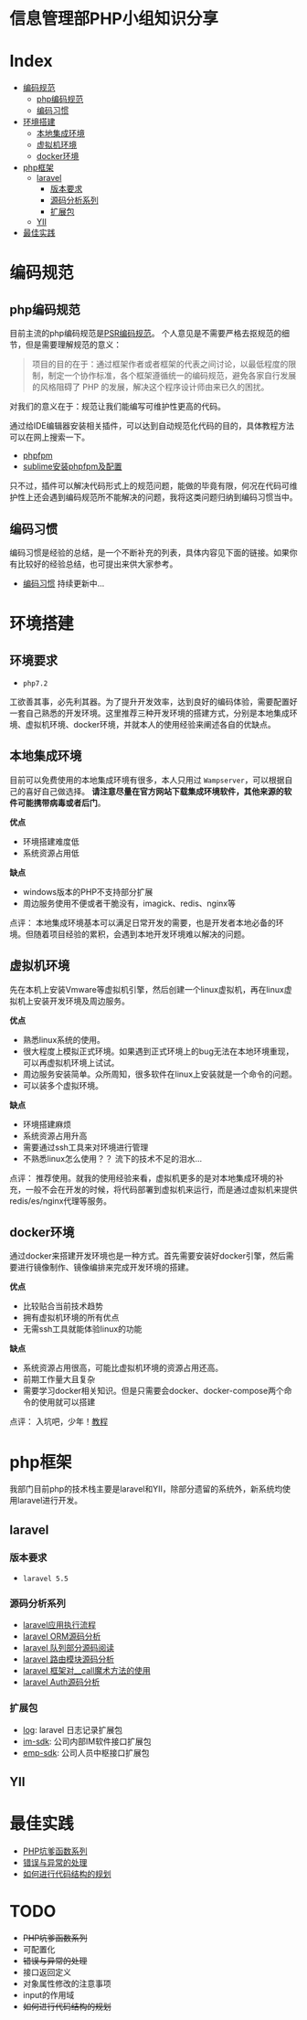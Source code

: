 # 信息管理部PHP小组知识分享

# Index
- [编码规范](#编码规范)
    - [php编码规范](#php编码规范)
    - [编码习惯](#编码习惯)
- [环境搭建](#环境搭建)
    - [本地集成环境](#本地集成环境)
    - [虚拟机环境](#虚拟机环境)
    - [docker环境](#docker环境)
- [php框架](#php框架)
    - [laravel](#laravel)
        - [版本要求](#版本要求)
        - [源码分析系列](#源码分析系列)
        - [扩展包](#扩展包)
    - [YII](#YII)
- [最佳实践](#最佳实践)


# 编码规范

## php编码规范

目前主流的php编码规范是[PSR编码规范](https://github.com/PizzaLiu/PHP-FIG)。 个人意见是不需要严格去抠规范的细节，但是需要理解规范的意义：
>项目的目的在于：通过框架作者或者框架的代表之间讨论，以最低程度的限制，制定一个协作标准，各个框架遵循统一的编码规范，避免各家自行发展的风格阻碍了 PHP 的发展，解决这个程序设计师由来已久的困扰。

对我们的意义在于：规范让我们能编写可维护性更高的代码。

通过给IDE编辑器安装相关插件，可以达到自动规范化代码的目的，具体教程方法可以在网上搜索一下。
 - [phpfpm](https://packagecontrol.io/packages/phpfmt)
 - [sublime安装phpfpm及配置](https://www.eertime.com/archives/86.html)

只不过，插件可以解决代码形式上的规范问题，能做的毕竟有限，何况在代码可维护性上还会遇到编码规范所不能解决的问题，我将这类问题归纳到编码习惯当中。

## 编码习惯
编码习惯是经验的总结，是一个不断补充的列表，具体内容见下面的链接。如果你有比较好的经验总结，也可提出来供大家参考。

- [编码习惯](/custom/) 持续更新中...

# 环境搭建

## 环境要求

 - `php7.2`


工欲善其事，必先利其器。为了提升开发效率，达到良好的编码体验，需要配置好一套自己熟悉的开发环境。这里推荐三种开发环境的搭建方式，分别是本地集成环境、虚拟机环境、docker环境，并就本人的使用经验来阐述各自的优缺点。


## 本地集成环境
目前可以免费使用的本地集成环境有很多，本人只用过 `Wampserver`，可以根据自己的喜好自己做选择。 **请注意尽量在官方网站下载集成环境软件，其他来源的软件可能携带病毒或者后门**。

**优点**
 - 环境搭建难度低
 - 系统资源占用低

**缺点**
 - windows版本的PHP不支持部分扩展
 - 周边服务使用不便或者干脆没有，imagick、redis、nginx等

 点评：
本地集成环境基本可以满足日常开发的需要，也是开发者本地必备的环境。但随着项目经验的累积，会遇到本地开发环境难以解决的问题。

## 虚拟机环境
先在本机上安装Vmware等虚拟机引擎，然后创建一个linux虚拟机，再在linux虚拟机上安装开发环境及周边服务。

**优点**
 - 熟悉linux系统的使用。
 - 很大程度上模拟正式环境。如果遇到正式环境上的bug无法在本地环境重现，可以再虚拟机环境上试试。
 - 周边服务安装简单。众所周知，很多软件在linux上安装就是一个命令的问题。
 - 可以装多个虚拟环境。

**缺点**
 - 环境搭建麻烦
 - 系统资源占用升高
 - 需要通过ssh工具来对环境进行管理
 - 不熟悉linux怎么使用？？ 流下的技术不足的泪水...

点评：
推荐使用。就我的使用经验来看，虚拟机更多的是对本地集成环境的补充，一般不会在开发的时候，将代码部署到虚拟机来运行，而是通过虚拟机来提供redis/es/nginx代理等服务。

## docker环境
通过docker来搭建开发环境也是一种方式。首先需要安装好docker引擎，然后需要进行镜像制作、镜像编排来完成开发环境的搭建。

**优点**
 - 比较贴合当前技术趋势
 - 拥有虚拟机环境的所有优点
 - 无需ssh工具就能体验linux的功能

**缺点**
 - 系统资源占用很高，可能比虚拟机环境的资源占用还高。
 - 前期工作量大且复杂
 - 需要学习docker相关知识。但是只需要会docker、docker-compose两个命令的使用就可以搭建

点评：
入坑吧，少年！[教程](/environment/docker/)

# php框架
我部门目前php的技术栈主要是laravel和YII，除部分遗留的系统外，新系统均使用laravel进行开发。
## laravel

### 版本要求
- `laravel 5.5`

### 源码分析系列
- [laravel应用执行流程](/laravel/progress-doc.md)
- [laravel ORM源码分析](/laravel/eloquent-article.md)
- [laravel 队列部分源码阅读](/laravel/queue.md)
- [laravel 路由模块源码分析](/laravel/route.md)
- [laravel 框架对__call魔术方法的使用](/laravel/__call.md)
- [laravel Auth源码分析](/laravel/auth.md)

### 扩展包
- [log](https://gitlab.uuzu.com/songzhp/log): laravel 日志记录扩展包
- [im-sdk](https://gitlab.uuzu.com/songzhp/im-sdk): 公司内部IM软件接口扩展包
- [emp-sdk](https://gitlab.uuzu.com/songzhp/emp-sdk): 公司人员中枢接口扩展包

## YII

# 最佳实践

- [PHP坑爹函数系列](/discuss/what_the_fu..function.md)
- [错误与异常的处理](/discuss/error.md)
- [如何进行代码结构的规划](/discuss/package.md)

# TODO
- ~~PHP坑爹函数系列~~
- 可配置化
- ~~错误与异常的处理~~
- 接口返回定义
- 对象属性修改的注意事项
- input的作用域
- ~~如何进行代码结构的规划~~